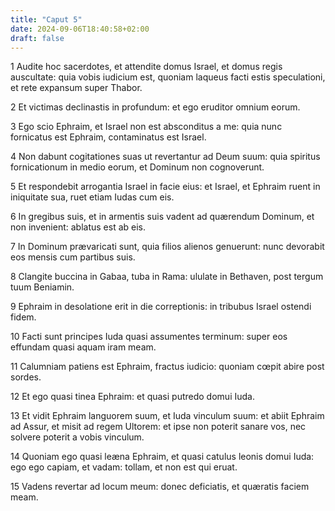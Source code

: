 ```yaml
---
title: "Caput 5"
date: 2024-09-06T18:40:58+02:00
draft: false
---
```




1 Audite hoc sacerdotes, et attendite domus Israel, et domus regis auscultate: quia vobis iudicium est, quoniam laqueus facti estis speculationi, et rete expansum super Thabor.

2 Et victimas declinastis in profundum: et ego eruditor omnium eorum.

3 Ego scio Ephraim, et Israel non est absconditus a me: quia nunc fornicatus est Ephraim, contaminatus est Israel.

4 Non dabunt cogitationes suas ut revertantur ad Deum suum: quia spiritus fornicationum in medio eorum, et Dominum non cognoverunt.

5 Et respondebit arrogantia Israel in facie eius: et Israel, et Ephraim ruent in iniquitate sua, ruet etiam Iudas cum eis.

6 In gregibus suis, et in armentis suis vadent ad quærendum Dominum, et non invenient: ablatus est ab eis.

7 In Dominum prævaricati sunt, quia filios alienos genuerunt: nunc devorabit eos mensis cum partibus suis.

8 Clangite buccina in Gabaa, tuba in Rama: ululate in Bethaven, post tergum tuum Beniamin.

9 Ephraim in desolatione erit in die correptionis: in tribubus Israel ostendi fidem.

10 Facti sunt principes Iuda quasi assumentes terminum: super eos effundam quasi aquam iram meam.

11 Calumniam patiens est Ephraim, fractus iudicio: quoniam cœpit abire post sordes.

12 Et ego quasi tinea Ephraim: et quasi putredo domui Iuda.

13 Et vidit Ephraim languorem suum, et Iuda vinculum suum: et abiit Ephraim ad Assur, et misit ad regem Ultorem: et ipse non poterit sanare vos, nec solvere poterit a vobis vinculum.

14 Quoniam ego quasi leæna Ephraim, et quasi catulus leonis domui Iuda: ego ego capiam, et vadam: tollam, et non est qui eruat.

15 Vadens revertar ad locum meum: donec deficiatis, et quæratis faciem meam.

